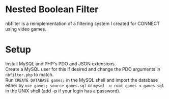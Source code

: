 # Nested Boolean Filter

nbfilter is a reimplementation of a filtering system I created for CONNECT using video games.  

# Setup

Install MySQL and PHP's PDO and JSON extensions.  
Create a MySQL user for this if desired and change the PDO arguments in `nbfilter.php` to match.  
Run `CREATE DATABASE games;` in the MySQL shell and import the database either by `use games; source games.sql` or `mysql -u root games < games.sql` in the UNIX shell (add -p if your login has a password).  
